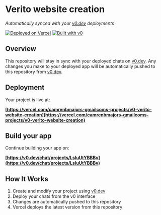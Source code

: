 # Verito website creation

*Automatically synced with your [v0.dev](https://v0.dev) deployments*

[![Deployed on Vercel](https://img.shields.io/badge/Deployed%20on-Vercel-black?style=for-the-badge&logo=vercel)](https://vercel.com/camrenbmajors-gmailcoms-projects/v0-verito-website-creation)
[![Built with v0](https://img.shields.io/badge/Built%20with-v0.dev-black?style=for-the-badge)](https://v0.dev/chat/projects/LsIuUtYBBBv)

## Overview

This repository will stay in sync with your deployed chats on [v0.dev](https://v0.dev).
Any changes you make to your deployed app will be automatically pushed to this repository from [v0.dev](https://v0.dev).

## Deployment

Your project is live at:

**[https://vercel.com/camrenbmajors-gmailcoms-projects/v0-verito-website-creation](https://vercel.com/camrenbmajors-gmailcoms-projects/v0-verito-website-creation)**

## Build your app

Continue building your app on:

**[https://v0.dev/chat/projects/LsIuUtYBBBv](https://v0.dev/chat/projects/LsIuUtYBBBv)**

## How It Works

1. Create and modify your project using [v0.dev](https://v0.dev)
2. Deploy your chats from the v0 interface
3. Changes are automatically pushed to this repository
4. Vercel deploys the latest version from this repository
